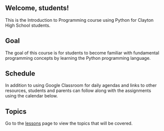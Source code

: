 ## Welcome, students!

This is the Introduction to Programming course using Python for Clayton High School students.

## Goal

The goal of this course is for students to become familiar with fundamental programming concepts by learning the Python programming language.

## Schedule

In addition to using Google Classroom for daily agendas and links to other resources, students and parents can follow along with the assignments using the calendar below.

## Topics

Go to the [lessons](lessons/) page to view the topics that will be covered.

